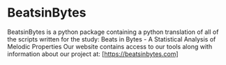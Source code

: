 # BeatsinBytes
BeatsinBytes is a python package containing a python translation of all of the scripts written for the study: Beats in Bytes - A Statistical Analysis of Melodic Properties
Our website contains access to our tools along with information about our project at:
[https://beatsinbytes.com]